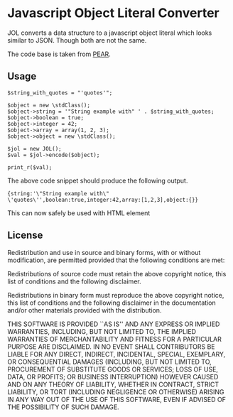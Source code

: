 Javascript Object Literal Converter
===

JOL converts a data structure to a javascript object literal which looks similar to JSON. Though both are not the same.

The code base is taken from [PEAR](http://pear.php.net/pepr/pepr-proposal-show.php?id=198).

Usage
-----

```
$string_with_quotes = "'quotes'";

$object = new \stdClass();
$object->string = '"String example with" ' . $string_with_quotes;
$object->boolean = true;
$object->integer = 42;
$object->array = array(1, 2, 3);
$object->object = new \stdClass();

$jol = new JOL();
$val = $jol->encode($object);

print_r($val);
```

The above code snippet should produce the following output.

```
{string:'\"String example with\" \'quotes\'',boolean:true,integer:42,array:[1,2,3],object:{}}
```

This can now safely be used with HTML element


License
-------

Redistribution and use in source and binary forms, with or without
modification, are permitted provided that the following conditions are
met:

Redistributions of source code must retain the above copyright notice,
this list of conditions and the following disclaimer.

Redistributions in binary form must reproduce the above copyright
notice, this list of conditions and the following disclaimer in the
documentation and/or other materials provided with the distribution.

THIS SOFTWARE IS PROVIDED ``AS IS'' AND ANY EXPRESS OR IMPLIED
WARRANTIES, INCLUDING, BUT NOT LIMITED TO, THE IMPLIED WARRANTIES OF
MERCHANTABILITY AND FITNESS FOR A PARTICULAR PURPOSE ARE DISCLAIMED. IN
NO EVENT SHALL CONTRIBUTORS BE LIABLE FOR ANY DIRECT, INDIRECT,
INCIDENTAL, SPECIAL, EXEMPLARY, OR CONSEQUENTIAL DAMAGES (INCLUDING, BUT
NOT LIMITED TO, PROCUREMENT OF SUBSTITUTE GOODS OR SERVICES; LOSS OF
USE, DATA, OR PROFITS; OR BUSINESS INTERRUPTION) HOWEVER CAUSED AND ON
ANY THEORY OF LIABILITY, WHETHER IN CONTRACT, STRICT LIABILITY, OR TORT
(INCLUDING NEGLIGENCE OR OTHERWISE) ARISING IN ANY WAY OUT OF THE USE OF
THIS SOFTWARE, EVEN IF ADVISED OF THE POSSIBILITY OF SUCH DAMAGE.